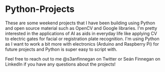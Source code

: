 # Python-Projects
These are some weekend projects that I have been building using Python and open source material such as OpenCV and Google libraries. I'm pretty interested in the 
applications of AI as aids in everyday life like applying CV to electric gates for facial or registration plate recognition. I'm using Python as I want to work a bit more with electronics (Arduino and Raspberry Pi) for future projects and Python is super easy to script with.

Feel free to reach out to me @s3anfinnegan on Twitter or Seán Finnegan on LinkedIn if you have any questions about the projects! 
